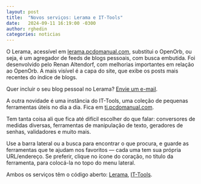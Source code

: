 ```yaml
---
layout: post
title:  "Novos serviços: Lerama e IT-Tools"
date:   2024-09-11 16:19:00 -0300
author: rghedin
categories: noticias
---
```

O Lerama, acessível em [lerama.pcdomanual.com](https://lerama.pcdomanual.com), substitui o OpenOrb, ou seja, é um agregador de feeds de blogs pessoais, com busca embutida. Foi desenvolvido pelo Renan Altendorf, com melhorias importantes em relação ao OpenOrb. A mais visível é a capa do site, que exibe os posts mais recentes do índice de blogs.

Quer incluir o seu blog pessoal no Lerama? [Envie um e-mail](mailto:ghedin@manualdousuario.net).

A outra novidade é uma instância do IT-Tools, uma coleção de pequenas ferramentas úteis no dia a dia. Fica em [ti.pcdomanual.com](https://ti.pcdomanual.com).

Tem tanta coisa ali que fica até difícil escolher do que falar: conversores de medidas diversas, ferramentas de manipulação de texto, geradores de senhas, validadores e muito mais.

Use a barra lateral ou a busca para encontrar o que procura, e guarde as ferramentas que te ajudam nos favoritos — cada uma tem sua própria URL/endereço. Se preferir, clique no ícone do coração, no título da ferramenta, para colocá-la no topo do menu lateral.

Ambos os serviços têm o código aberto: [Lerama](https://github.com/manualdousuario/lerama), [IT-Tools](https://github.com/CorentinTh/it-tools).